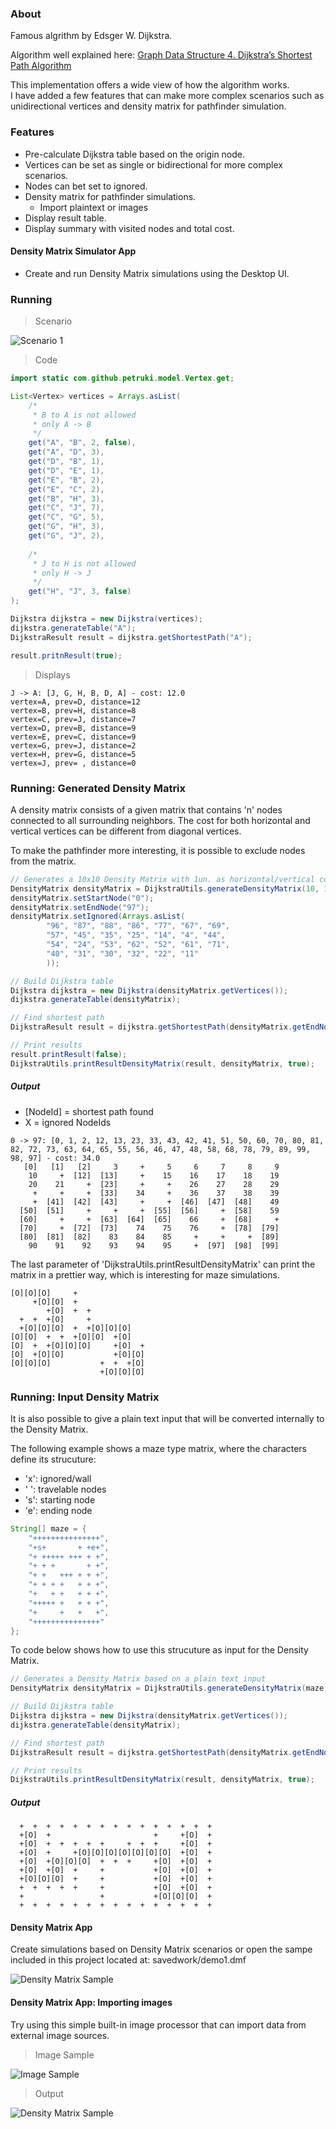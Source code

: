 ### About

Famous algrithm by Edsger W. Dijkstra.

Algorithm well explained here:
[Graph Data Structure 4. Dijkstra’s Shortest Path Algorithm](https://www.youtube.com/watch?v=pVfj6mxhdMw)

This implementation offers a wide view of how the algorithm works.<br>
I have added a few features that can make more complex scenarios such as unidirectional vertices and density matrix for pathfinder simulation.

### Features

- Pre-calculate Dijkstra table based on the origin node.
- Vertices can be set as single or bidirectional for more complex scenarios.
- Nodes can bet set to ignored.
- Density matrix for pathfinder simulations.
	- Import plaintext or images
- Display result table.
- Display summary with visited nodes and total cost.

#### Density Matrix Simulator App

- Create and run Density Matrix simulations using the Desktop UI.

### Running

> Scenario

![Scenario 1](https://raw.githubusercontent.com/petruki/dijkstra-algorithm/master/docs/scenario1.jpg)

> Code

```java
import static com.github.petruki.model.Vertex.get;

List<Vertex> vertices = Arrays.asList(
	/*
	 * B to A is not allowed
	 * only A -> B
	 */
	get("A", "B", 2, false),
	get("A", "D", 3),
	get("D", "B", 1),
	get("D", "E", 1),
	get("E", "B", 2),
	get("E", "C", 2),
	get("B", "H", 3),
	get("C", "J", 7),
	get("C", "G", 5),
	get("G", "H", 3),
	get("G", "J", 2),
	
	/*
	 * J to H is not allowed
	 * only H -> J
	 */
	get("H", "J", 3, false)
);

Dijkstra dijkstra = new Dijkstra(vertices);
dijkstra.generateTable("A");
DijkstraResult result = dijkstra.getShortestPath("A");

result.pritnResult(true);
```

> Displays

```
J -> A: [J, G, H, B, D, A] - cost: 12.0
vertex=A, prev=D, distance=12
vertex=B, prev=H, distance=8
vertex=C, prev=J, distance=7
vertex=D, prev=B, distance=9
vertex=E, prev=C, distance=9
vertex=G, prev=J, distance=2
vertex=H, prev=G, distance=5
vertex=J, prev= , distance=0
```

### Running: Generated Density Matrix

A density matrix consists of a given matrix that contains 'n' nodes connected to all surrounding neighbors.
The cost for both horizontal and vertical vertices can be different from diagonal vertices.

To make the pathfinder more interesting, it is possible to exclude nodes from the matrix.

```java
// Generates a 10x10 Density Matrix with 1un. as horizontal/vertical cost and ignored diagonal trip
DensityMatrix densityMatrix = DijkstraUtils.generateDensityMatrix(10, 10, 1f, -1f);
densityMatrix.setStartNode("0");
densityMatrix.setEndNode("97");
densityMatrix.setIgnored(Arrays.asList(
		"96", "87", "88", "86", "77", "67", "69",
		"57", "45", "35", "25", "14", "4", "44",
		"54", "24", "53", "62", "52", "61", "71",
		"40", "31", "30", "32", "22", "11"
		));

// Build Dijkstra table
Dijkstra dijkstra = new Dijkstra(densityMatrix.getVertices());
dijkstra.generateTable(densityMatrix);

// Find shortest path
DijkstraResult result = dijkstra.getShortestPath(densityMatrix.getEndNode());

// Print results
result.printResult(false);
DijkstraUtils.printResultDensityMatrix(result, densityMatrix, true);
```

##### **Output**

- [NodeId] = shortest path found
- X = ignored NodeIds 

```
0 -> 97: [0, 1, 2, 12, 13, 23, 33, 43, 42, 41, 51, 50, 60, 70, 80, 81, 82, 72, 73, 63, 64, 65, 55, 56, 46, 47, 48, 58, 68, 78, 79, 89, 99, 98, 97] - cost: 34.0
   [0]   [1]   [2]     3     +     5     6     7     8     9
    10     +  [12]  [13]     +    15    16    17    18    19
    20    21     +  [23]     +     +    26    27    28    29
     +     +     +  [33]    34     +    36    37    38    39
     +  [41]  [42]  [43]     +     +  [46]  [47]  [48]    49
  [50]  [51]     +     +     +  [55]  [56]     +  [58]    59
  [60]     +     +  [63]  [64]  [65]    66     +  [68]     +
  [70]     +  [72]  [73]    74    75    76     +  [78]  [79]
  [80]  [81]  [82]    83    84    85     +     +     +  [89]
    90    91    92    93    94    95     +  [97]  [98]  [99]
```

The last parameter of 'DijkstraUtils.printResultDensityMatrix' can print the matrix in a prettier way, which is interesting for maze simulations.

```
[O][O][O]     +               
     +[O][O]  +               
        +[O]  +  +            
  +  +  +[O]     +            
  +[O][O][O]  +  +[O][O][O]   
[O][O]  +  +  +[O][O]  +[O]   
[O]  +  +[O][O][O]     +[O]  +
[O]  +[O][O]           +[O][O]
[O][O][O]           +  +  +[O]
                    +[O][O][O]
```

### Running: Input Density Matrix

It is also possible to give a plain text input that will be converted internally to the Density Matrix.

The following example shows a maze type matrix, where the characters define its strucuture:

- 'x': ignored/wall
- ' ': travelable nodes
- 's': starting node
- 'e': ending node

```java
String[] maze = {
	"+++++++++++++++",
	"+s+       + +e+",
	"+ +++++ +++ + +",
	"+ + +       + +",
	"+ +   +++ + + +",
	"+ + + +   + + +",
	"+   + +   + + +",
	"+++++ +   + + +",
	"+     +   +   +",
	"+++++++++++++++"
};
```

To code below shows how to use this strucuture as input for the Density Matrix.

```java
// Generates a Density Matrix based on a plain text input
DensityMatrix densityMatrix = DijkstraUtils.generateDensityMatrix(maze, 1f, -1f);

// Build Dijkstra table
Dijkstra dijkstra = new Dijkstra(densityMatrix.getVertices());
dijkstra.generateTable(densityMatrix);

// Find shortest path
DijkstraResult result = dijkstra.getShortestPath(densityMatrix.getEndNode());

// Print results
DijkstraUtils.printResultDensityMatrix(result, densityMatrix, true);

```

##### **Output**

```
  +  +  +  +  +  +  +  +  +  +  +  +  +  +  +
  +[O]  +                       +     +[O]  +
  +[O]  +  +  +  +  +     +  +  +     +[O]  +
  +[O]  +     +[O][O][O][O][O][O][O]  +[O]  +
  +[O]  +[O][O][O]  +  +  +     +[O]  +[O]  +
  +[O]  +[O]  +     +           +[O]  +[O]  +
  +[O][O][O]  +     +           +[O]  +[O]  +
  +  +  +  +  +     +           +[O]  +[O]  +
  +                 +           +[O][O][O]  +
  +  +  +  +  +  +  +  +  +  +  +  +  +  +  +

```


#### **Density Matrix App**

Create simulations based on Density Matrix scenarios or open the sampe included in this project located at: savedwork/demo1.dmf

![Density Matrix Sample](https://raw.githubusercontent.com/petruki/dijkstra-algorithm/master/docs/density_matrix_app.jpg)

#### **Density Matrix App: Importing images**

Try using this simple built-in image processor that can import data from external image sources.

> Image Sample

![Image Sample](https://raw.githubusercontent.com/petruki/dijkstra-algorithm/master/sample/maze.png)

> Output

![Density Matrix Sample](https://raw.githubusercontent.com/petruki/dijkstra-algorithm/master/docs/density_matrix_app_image_import.jpg)
